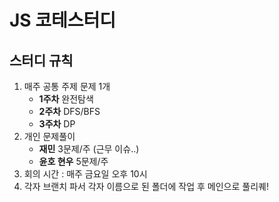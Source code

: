 # JS 코테스터디

## 스터디 규칙
1. 매주 공통 주제 문제 1개
   * <b>1주차</b> 완전탐색
   * <b>2주차</b> DFS/BFS
   * <b>3주차</b> DP
2. 개인 문제풀이
     - <b>재민</b> 3문제/주 (근무 이슈..)
     - <b>윤호 현우</b> 5문제/주
3. 회의 시간 : 매주 금요일 오후 10시 
4. 각자 브랜치 파서 각자 이름으로 된 폴더에 작업 후 메인으로 풀리퀘!
